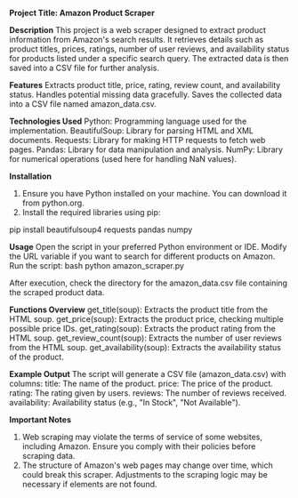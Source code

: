 **Project Title: Amazon Product Scraper**

**Description**
This project is a web scraper designed to extract product information from Amazon's search results. It retrieves details such as product titles, prices, ratings, number of user reviews, and availability status for products listed under a specific search query. The extracted data is then saved into a CSV file for further analysis.

**Features**
Extracts product title, price, rating, review count, and availability status.
Handles potential missing data gracefully.
Saves the collected data into a CSV file named amazon_data.csv.

**Technologies Used**
Python: Programming language used for the implementation.
BeautifulSoup: Library for parsing HTML and XML documents.
Requests: Library for making HTTP requests to fetch web pages.
Pandas: Library for data manipulation and analysis.
NumPy: Library for numerical operations (used here for handling NaN values).

**Installation**
1. Ensure you have Python installed on your machine. You can download it from python.org.
2. Install the required libraries using pip:

  pip install beautifulsoup4 requests pandas numpy

**Usage**
Open the script in your preferred Python environment or IDE.
Modify the URL variable if you want to search for different products on Amazon.
Run the script:
bash
python amazon_scraper.py

After execution, check the directory for the amazon_data.csv file containing the scraped product data.

**Functions Overview**
get_title(soup): Extracts the product title from the HTML soup.
get_price(soup): Extracts the product price, checking multiple possible price IDs.
get_rating(soup): Extracts the product rating from the HTML soup.
get_review_count(soup): Extracts the number of user reviews from the HTML soup.
get_availability(soup): Extracts the availability status of the product.

**Example Output**
The script will generate a CSV file (amazon_data.csv) with columns:
title: The name of the product.
price: The price of the product.
rating: The rating given by users.
reviews: The number of reviews received.
availability: Availability status (e.g., "In Stock", "Not Available").

**Important Notes**
1. Web scraping may violate the terms of service of some websites, including Amazon. Ensure you comply with their policies before scraping data.
2. The structure of Amazon's web pages may change over time, which could break this scraper. Adjustments to the scraping logic may be necessary if elements are not found.
